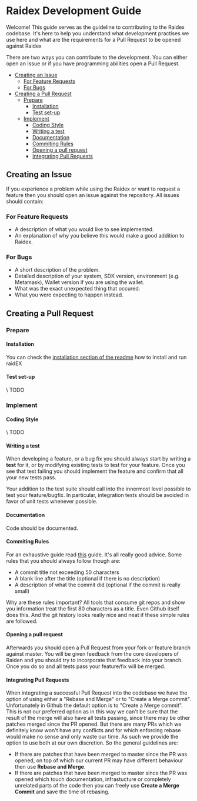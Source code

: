 # Raidex Development Guide

Welcome! This guide serves as the guideline to contributing to the Raidex
codebase. It's here to help you understand what development practises we use here
and what are the requirements for a Pull Request to be opened against Raidex

There are two ways you can contribute to the development. You can either open
an Issue or if you have programming abilities open a Pull Request.

- [Creating an Issue](#creating-an-issue)
  * [For Feature Requests](#for-feature-requests)
  * [For Bugs](#for-bugs)
- [Creating a Pull Request](#creating-a-pull-request)
  * [Prepare](#prepare)
    + [Installation](#installation)
    + [Test set-up](#test-set-up)
  * [Implement](#implement)
    + [Coding Style](#coding-style)
    + [Writing a test](#writing-a-test)
    + [Documentation](#documentation)
    + [Commiting Rules](#commiting-rules)
    + [Opening a pull request](#opening-a-pull-request)
    + [Integrating Pull Requests](#integrating-pull-requests)

## Creating an Issue

If you experience a problem while using the Raidex or want to request a feature
then you should open an issue against the repository. All issues should
contain:

### For Feature Requests

- A description of what you would like to see implemented.
- An explanation of why you believe this would make a good addition to Raidex.

### For Bugs

- A short description of the problem.
- Detailed description of your system, SDK version, environment (e.g. Metamask), Wallet version if you are using the wallet.
- What was the exact unexpected thing that occured.
- What you were expecting to happen instead.

## Creating a Pull Request

### Prepare

#### Installation

You can check the [installation section of the readme](./readme.md#installation) how to install and run raidEX

#### Test set-up

\\ TODO

### Implement

#### Coding Style

\\ TODO

#### Writing a test

When developing a feature, or a bug fix you should always start by writing a
**test** for it, or by modifying existing tests to test for your feature.
Once you see that test failing you should implement the feature and confirm
that all your new tests pass.

Your addition to the test suite should call into the innermost level possible
to test your feature/bugfix. In particular, integration tests should be avoided
in favor of unit tests whenever possible.

#### Documentation

Code should be documented.

#### Commiting Rules

For an exhaustive guide read [this](http://chris.beams.io/posts/git-commit/)
guide. It's all really good advice. Some rules that you should always follow though are:

- A commit title not exceeding 50 characters
- A blank line after the title (optional if there is no description)
- A description of what the commit did (optional if the commit is really small)

Why are these rules important? All tools that consume git repos and show you
information treat the first 80 characters as a title. Even Github itself does
this. And the git history looks really nice and neat if these simple rules are
followed.

#### Opening a pull request

Afterwards you should open a Pull Request from your fork or feature branch
against master. You will be given feedback from the core developers of Raiden
and you should try to incorporate that feedback into your branch. Once you do
so and all tests pass your feature/fix will be merged.

#### Integrating Pull Requests

When integrating a successful Pull Request into the codebase we have the option
of using either a "Rebase and Merge" or to "Create a Merge commit".
Unfortunately in Github the default option is to "Create a Merge commit". This
is not our preferred option as in this way we can't be sure that the result of
the merge will also have all tests passing, since there may be other patches
merged since the PR opened. But there are many PRs which we definitely know
won't have any conflicts and for which enforcing rebase would make no sense and
only waste our time. As such we provide the option to use both at our own
discretion. So the general guidelines are:

- If there are patches that have been merged to master since the PR was opened,
  on top of which our current PR may have different behaviour then use **Rebase
  and Merge**.
- If there are patches that have been merged to master since the PR was opened
  which touch documentation, infrastucture or completely unrelated parts of the
  code then you can freely use **Create a Merge Commit** and save the time of
  rebasing.

